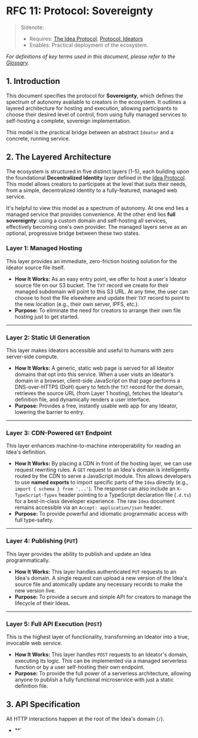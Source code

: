 # RFC 11: Protocol: Sovereignty

> Sidenote:
>
> - Requires: [The Idea Protocol](./001_protocol_ideas.md), [Protocol: Ideators](./003_protocol_ideators.md)
> - Enables: Practical deployment of the ecosystem.

_For definitions of key terms used in this document, please refer to the [Glossary](./000_glossary.md)._

## 1. Introduction

This document specifies the protocol for **Sovereignty**, which defines the spectrum of autonomy available to creators in the ecosystem. It outlines a layered architecture for hosting and execution, allowing participants to choose their desired level of control, from using fully managed services to self-hosting a complete, sovereign implementation.

This model is the practical bridge between an abstract `Ideator` and a concrete, running service.

## 2. The Layered Architecture

The ecosystem is structured in five distinct layers (1-5), each building upon the foundational **Decentralized Identity** layer defined in the [Idea Protocol](./001_protocol_ideas.md). This model allows creators to participate at the level that suits their needs, from a simple, decentralized identity to a fully-featured, managed web service.

It's helpful to view this model as a spectrum of autonomy. At one end lies a managed service that provides convenience. At the other end lies **full sovereignty**: using a custom domain and self-hosting all services, effectively becoming one's own provider. The managed layers serve as an optional, progressive bridge between these two states.

### Layer 1: Managed Hosting

This layer provides an immediate, zero-friction hosting solution for the Ideator source file itself.

- **How It Works:** As an easy entry point, we offer to host a user's Ideator source file on our S3 bucket. The `TXT` record we create for their managed subdomain will point to this S3 URL. At any time, the user can choose to host the file elsewhere and update their `TXT` record to point to the new location (e.g., their own server, IPFS, etc.).
- **Purpose:** To eliminate the need for creators to arrange their own file hosting just to get started.

---

### Layer 2: Static UI Generation

This layer makes Ideators accessible and useful to humans with zero server-side compute.

- **How It Works:** A generic, static web page is served for all Ideator domains that opt into this service. When a user visits an Ideator's domain in a browser, client-side JavaScript on that page performs a DNS-over-HTTPS (DoH) query to fetch the `TXT` record for the domain, retrieves the source URL (from Layer 1 hosting), fetches the Ideator's definition file, and dynamically renders a user interface.
- **Purpose:** Provides a free, instantly usable web app for any Ideator, lowering the barrier to entry.

---

### Layer 3: CDN-Powered `GET` Endpoint

This layer enhances machine-to-machine interoperability for reading an Idea's definition.

- **How It Works:** By placing a CDN in front of the hosting layer, we can use request rewriting rules. A `GET` request to an Idea's domain is intelligently routed by the CDN to serve a JavaScript module. This allows developers to use **named exports** to import specific parts of the `Idea` directly (e.g., `import { schema } from '...'`). The response can also include an `X-TypeScript-Types` header pointing to a TypeScript declaration file (`.d.ts`) for a best-in-class developer experience. The raw `Idea` document remains accessible via an `Accept: application/json` header.
- **Purpose:** To provide powerful and idiomatic programmatic access with full type-safety.

---

### Layer 4: Publishing (`PUT`)

This layer provides the ability to publish and update an Idea programmatically.

- **How It Works:** This layer handles authenticated `PUT` requests to an Idea's domain. A single request can upload a new version of the Idea's source file and atomically update any necessary records to make the new version live.
- **Purpose:** To provide a secure and simple API for creators to manage the lifecycle of their Ideas.

---

### Layer 5: Full API Execution (`POST`)

This is the highest layer of functionality, transforming an Ideator into a true, invocable web service.

- **How It Works:** This layer handles `POST` requests to an Ideator's domain, executing its logic. This can be implemented via a managed serverless function or by a user self-hosting their own endpoint.
- **Purpose:** To provide the full power of a serverless architecture, allowing anyone to publish a fully functional microservice with just a static definition file.

## 3. API Specification

All HTTP interactions happen at the root of the Idea's domain (`/`).

- \*\*`
